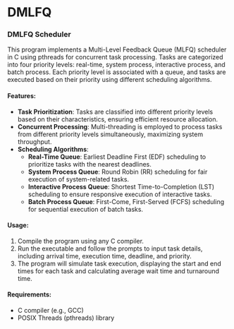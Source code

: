 # DMLFQ

### DMLFQ Scheduler

This program implements a Multi-Level Feedback Queue (MLFQ) scheduler in C using pthreads for concurrent task processing. Tasks are categorized into four priority levels: real-time, system process, interactive process, and batch process. Each priority level is associated with a queue, and tasks are executed based on their priority using different scheduling algorithms.

#### Features:
- **Task Prioritization**: Tasks are classified into different priority levels based on their characteristics, ensuring efficient resource allocation.
- **Concurrent Processing**: Multi-threading is employed to process tasks from different priority levels simultaneously, maximizing system throughput.
- **Scheduling Algorithms**:
  - **Real-Time Queue**: Earliest Deadline First (EDF) scheduling to prioritize tasks with the nearest deadlines.
  - **System Process Queue**: Round Robin (RR) scheduling for fair execution of system-related tasks.
  - **Interactive Process Queue**: Shortest Time-to-Completion (LST) scheduling to ensure responsive execution of interactive tasks.
  - **Batch Process Queue**: First-Come, First-Served (FCFS) scheduling for sequential execution of batch tasks.

#### Usage:
1. Compile the program using any C compiler.
2. Run the executable and follow the prompts to input task details, including arrival time, execution time, deadline, and priority.
3. The program will simulate task execution, displaying the start and end times for each task and calculating average wait time and turnaround time.

#### Requirements:
- C compiler (e.g., GCC)
- POSIX Threads (pthreads) library
